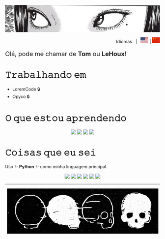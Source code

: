 <img src="../img/banner.jpg">
<!-- <link rel="stylesheet" href="index.css"> -->

<div align="right">
    <p id="idiomas">Idiomas &nbsp&nbsp| &nbsp&nbsp<img src="../img/us.svg" width=25px> | <img src="../img/cn.svg" width=25px></p> 
</div>

<p style="font-size:20px">Olá, pode me chamar de <strong>Tom</strong> ou <strong>LeHoux</strong>!</p>

# 𝚃𝚛𝚊𝚋𝚊𝚕𝚑𝚊𝚗𝚍𝚘 𝚎𝚖

- LoremCode 🔒
- Opyco 🔒

# 𝙾 𝚚𝚞𝚎 𝚎𝚜𝚝𝚘𝚞 𝚊𝚙𝚛𝚎𝚗𝚍𝚎𝚗𝚍𝚘

<center>
<img src="https://img.shields.io/badge/JavaScript-323330?style=for-the-badge&logo=javascript&logoColor=F7DF1E">
<img src="https://img.shields.io/badge/Node.js-339933?style=for-the-badge&logo=nodedotjs&logoColor=white">
<img src="https://img.shields.io/badge/Dart-0175C2?style=for-the-badge&logo=dart&logoColor=white">
<img src="https://img.shields.io/badge/Flutter-02569B?style=for-the-badge&logo=flutter&logoColor=white">
</center>

# 𝙲𝚘𝚒𝚜𝚊𝚜 𝚚𝚞𝚎 𝚎𝚞 𝚜𝚎𝚒

Uso ✨ **Python** ✨ como minha linguagem principal.

<center>
<img src="https://img.shields.io/badge/Python-blue?style=for-the-badge&logo=python&logoColor=white">
<img src="https://img.shields.io/badge/GIT-E44C30?style=for-the-badge&logo=git&logoColor=white">
<img src="https://img.shields.io/badge/Markdown-000000?style=for-the-badge&logo=markdown&logoColor=white">
<img src="https://img.shields.io/badge/conda-342B029.svg?&style=for-the-badge&logo=anaconda&logoColor=white">
<img src="https://img.shields.io/badge/Visual_Studio_Code-0078D4?style=for-the-badge&logo=visual%20studio%20code&logoColor=white">
<img src="https://img.shields.io/badge/Android_Studio-3DDC84?style=for-the-badge&logo=android-studio&logoColor=white">
</center>

---

<center><img src="../img/skulls.gif"></center>
<script src="../index.js"></script>